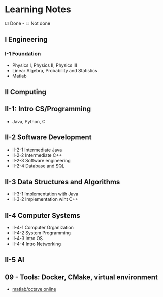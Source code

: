 # Learning Notes
☑ Done - ☐ Not done
## I Engineering
### I-1 Foundation
  * Physics I, Physics II, Physics III
  * Linear Algebra, Probability and Statistics
  * Matlab
## II Computing
## II-1: Intro CS/Programming
  * Java, Python, C
## II-2 Software Development
  * II-2-1 Intermediate Java
  * II-2-2 Intermediate C++
  * II-2-3 Software engineering 
  * II-2-4 Database and SQL

## II-3 Data Structures and Algorithms
  * II-3-1 Implementation with Java
  * II-3-2 Implementation wiht C++
## II-4 Computer Systems
  * II-4-1 Computer Organization 
  * II-4-2 System Programming
  * II-4-3 Intro OS
  * II-4-4 Intro Networking
## II-5 AI



## 09 - Tools: Docker, CMake, virtual environment
  * [matlab/octave online ](https://cocalc.com/doc/octave.html) 